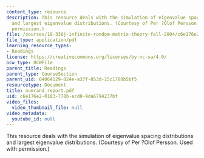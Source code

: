 ```yaml
---
content_type: resource
description: This resource deals with the simulation of eigenvalue spacing distributions
  and largest eigenvalue distributions. (Courtesy of Per ?Olof Persson. Used with
  permission.)
file: /courses/18-338j-infinite-random-matrix-theory-fall-2004/c6e176e20183778bacd89da6794237bf_numrand_report.pdf
file_type: application/pdf
learning_resource_types:
- Readings
license: https://creativecommons.org/licenses/by-nc-sa/4.0/
ocw_type: OCWFile
parent_title: Readings
parent_type: CourseSection
parent_uid: 04064129-824e-a37f-053d-15c1788b5bf5
resourcetype: Document
title: numrand_report.pdf
uid: c6e176e2-0183-778b-acd8-9da6794237bf
video_files:
  video_thumbnail_file: null
video_metadata:
  youtube_id: null
---
```

This resource deals with the simulation of eigenvalue spacing distributions and largest eigenvalue distributions. (Courtesy of Per ?Olof Persson. Used with permission.)